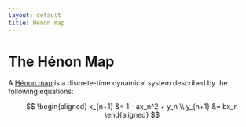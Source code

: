 ```yaml
---
layout: default
title: Hénon map
---
```


The Hénon Map
=============

A [Hénon map](https://en.wikipedia.org/wiki/H%C3%A9non_map)
is a discrete-time dynamical system described by the following
equations:

$$
\begin{aligned}
x_{n+1} &= 1 - ax_n^2 + y_n \\
y_{n+1} &= bx_n
\end{aligned}
$$

